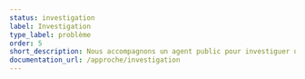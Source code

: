 ```yaml
---
status: investigation
label: Investigation
type_label: problème
order: 5
short_description: Nous accompagnons un agent public pour investiguer un irritant ou un problème de politique publique
documentation_url: /approche/investigation
---
```

